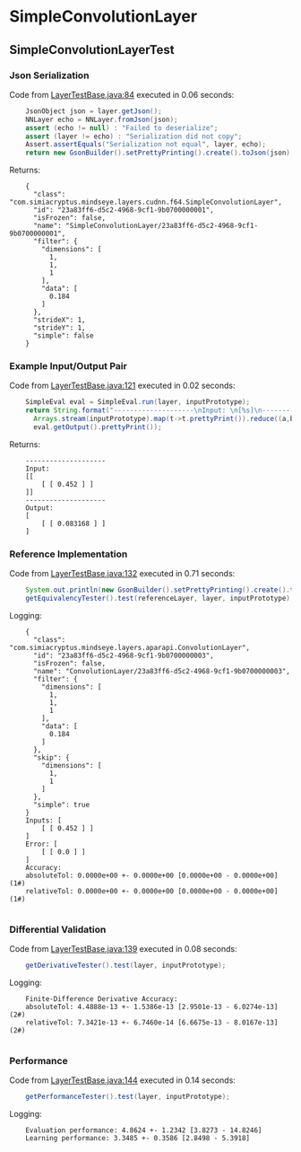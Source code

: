 # SimpleConvolutionLayer
## SimpleConvolutionLayerTest
### Json Serialization
Code from [LayerTestBase.java:84](../../../../../../../../../MindsEye/src/test/java/com/simiacryptus/mindseye/layers/LayerTestBase.java#L84) executed in 0.06 seconds: 
```java
    JsonObject json = layer.getJson();
    NNLayer echo = NNLayer.fromJson(json);
    assert (echo != null) : "Failed to deserialize";
    assert (layer != echo) : "Serialization did not copy";
    Assert.assertEquals("Serialization not equal", layer, echo);
    return new GsonBuilder().setPrettyPrinting().create().toJson(json);
```

Returns: 

```
    {
      "class": "com.simiacryptus.mindseye.layers.cudnn.f64.SimpleConvolutionLayer",
      "id": "23a83ff6-d5c2-4968-9cf1-9b0700000001",
      "isFrozen": false,
      "name": "SimpleConvolutionLayer/23a83ff6-d5c2-4968-9cf1-9b0700000001",
      "filter": {
        "dimensions": [
          1,
          1,
          1
        ],
        "data": [
          0.184
        ]
      },
      "strideX": 1,
      "strideY": 1,
      "simple": false
    }
```



### Example Input/Output Pair
Code from [LayerTestBase.java:121](../../../../../../../../../MindsEye/src/test/java/com/simiacryptus/mindseye/layers/LayerTestBase.java#L121) executed in 0.02 seconds: 
```java
    SimpleEval eval = SimpleEval.run(layer, inputPrototype);
    return String.format("--------------------\nInput: \n[%s]\n--------------------\nOutput: \n%s",
      Arrays.stream(inputPrototype).map(t->t.prettyPrint()).reduce((a,b)->a+",\n"+b).get(),
      eval.getOutput().prettyPrint());
```

Returns: 

```
    --------------------
    Input: 
    [[
    	[ [ 0.452 ] ]
    ]]
    --------------------
    Output: 
    [
    	[ [ 0.083168 ] ]
    ]
```



### Reference Implementation
Code from [LayerTestBase.java:132](../../../../../../../../../MindsEye/src/test/java/com/simiacryptus/mindseye/layers/LayerTestBase.java#L132) executed in 0.71 seconds: 
```java
    System.out.println(new GsonBuilder().setPrettyPrinting().create().toJson(referenceLayer.getJson()));
    getEquivalencyTester().test(referenceLayer, layer, inputPrototype);
```
Logging: 
```
    {
      "class": "com.simiacryptus.mindseye.layers.aparapi.ConvolutionLayer",
      "id": "23a83ff6-d5c2-4968-9cf1-9b0700000003",
      "isFrozen": false,
      "name": "ConvolutionLayer/23a83ff6-d5c2-4968-9cf1-9b0700000003",
      "filter": {
        "dimensions": [
          1,
          1,
          1
        ],
        "data": [
          0.184
        ]
      },
      "skip": {
        "dimensions": [
          1,
          1
        ]
      },
      "simple": true
    }
    Inputs: [
    	[ [ 0.452 ] ]
    ]
    Error: [
    	[ [ 0.0 ] ]
    ]
    Accuracy:
    absoluteTol: 0.0000e+00 +- 0.0000e+00 [0.0000e+00 - 0.0000e+00] (1#)
    relativeTol: 0.0000e+00 +- 0.0000e+00 [0.0000e+00 - 0.0000e+00] (1#)
    
```

### Differential Validation
Code from [LayerTestBase.java:139](../../../../../../../../../MindsEye/src/test/java/com/simiacryptus/mindseye/layers/LayerTestBase.java#L139) executed in 0.08 seconds: 
```java
    getDerivativeTester().test(layer, inputPrototype);
```
Logging: 
```
    Finite-Difference Derivative Accuracy:
    absoluteTol: 4.4888e-13 +- 1.5386e-13 [2.9501e-13 - 6.0274e-13] (2#)
    relativeTol: 7.3421e-13 +- 6.7460e-14 [6.6675e-13 - 8.0167e-13] (2#)
    
```

### Performance
Code from [LayerTestBase.java:144](../../../../../../../../../MindsEye/src/test/java/com/simiacryptus/mindseye/layers/LayerTestBase.java#L144) executed in 0.14 seconds: 
```java
    getPerformanceTester().test(layer, inputPrototype);
```
Logging: 
```
    Evaluation performance: 4.8624 +- 1.2342 [3.8273 - 14.8246]
    Learning performance: 3.3485 +- 0.3586 [2.8498 - 5.3918]
    
```

